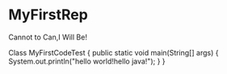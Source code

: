MyFirstRep
==========

Cannot to Can,I Will Be!

Class MyFirstCodeTest
{
  public static void main(String[] args)
  {
    System.out.println("hello world!hello java!");
  }
}


